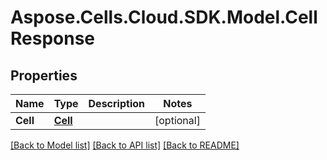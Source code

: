 # Aspose.Cells.Cloud.SDK.Model.CellResponse
## Properties

Name | Type | Description | Notes
------------ | ------------- | ------------- | -------------
**Cell** | [**Cell**](Cell.md) |  | [optional] 

[[Back to Model list]](../README.md#documentation-for-models) [[Back to API list]](../README.md#documentation-for-api-endpoints) [[Back to README]](../README.md)

